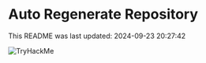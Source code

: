 # Auto Regenerate Repository

This README was last updated: 2024-09-23 20:27:42

 ![TryHackMe](https://tryhackme.com/badge/533634)